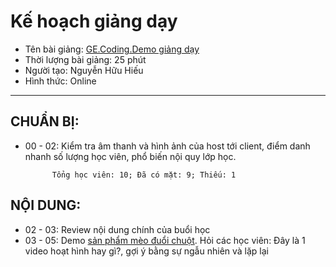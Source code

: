 # Kế hoạch giảng dạy
- Tên bài giảng: [GE.Coding.Demo giảng dạy](https://docs.google.com/presentation/d/1mAxgSDydyOz54f-2kBsYKJe3H3UCHt8AzUmKD9SVhHw/edit#slide=id.p5)
- Thời lượng bài giảng: 25 phút
- Người tạo: Nguyễn Hữu Hiếu
- Hình thức: Online
---
## CHUẨN BỊ:
- 00 - 02:	Kiểm tra âm thanh và hình ảnh của host tới client, điểm danh nhanh số lượng học viên, phổ biến nội quy lớp học.
  
		    Tổng học viên: 10; Đã có mặt: 9; Thiếu: 1

## NỘI DUNG:
- 02 - 03:	Review nội dung chính của buổi học
- 03 - 05:	Demo [sản phẩm mèo đuổi chuột](https://scratch.mit.edu/projects/590459962).
			Hỏi các học viên: Đây là 1 video hoạt hình hay gì?, gợi ý bằng sự ngẫu nhiên và lặp lại